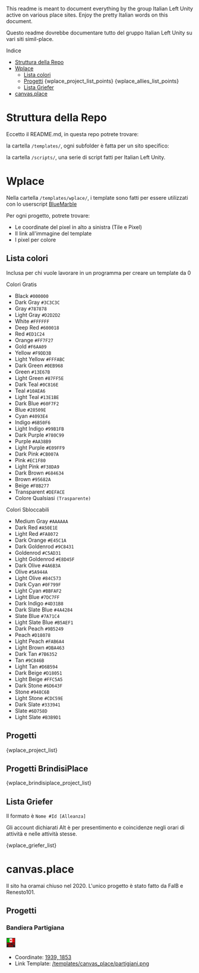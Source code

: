 This readme is meant to document everything by the group Italian Left Unity active on various place sites. Enjoy the pretty Italian words on this document.

Questo readme dovrebbe documentare tutto del gruppo Italian Left Unity su vari siti simil-place.

Indice
- [Struttura della Repo](#struttura-della-repo)
- [Wplace](#wplace)
  - [Lista colori](#lista-colori)
  - [Progetti](#progetti)
{wplace_project_list_points}
{wplace_allies_list_points}
  - [Lista Griefer](#lista-griefer)
- [canvas.place](#canvas-place)

# Struttura della Repo
Eccetto il README.md, in questa repo potrete trovare:

la cartella `/templates/`, ogni subfolder è fatta per un sito specifico:

la cartella `/scripts/`, una serie di script fatti per Italian Left Unity.

# Wplace
Nella cartella `/templates/wplace/`, i template sono fatti per essere utilizzati con lo userscript [BlueMarble](https://github.com/SwingTheVine/Wplace-BlueMarble)

Per ogni progetto, potrete trovare:
- Le coordinate del pixel in alto a sinistra (Tile e Pixel)
- Il link all'immagine del template
- I pixel per colore

## Lista colori
Inclusa per chi vuole lavorare in un programma per creare un template da 0

Colori Gratis
- Black `#000000`
- Dark Gray `#3C3C3C`
- Gray `#787878`
- Light Gray `#D2D2D2`
- White `#FFFFFF`
- Deep Red `#600018`
- Red `#ED1C24`
- Orange `#FF7F27`
- Gold `#F6AA09`
- Yellow `#F9DD3B`
- Light Yellow `#FFFABC`
- Dark Green `#0EB968`
- Green `#13E67B`
- Light Green `#87FF5E`
- Dark Teal `#0C816E`
- Teal `#10AEA6`
- Light Teal `#13E1BE`
- Dark Blue `#60F7F2`
- Blue `#28509E`
- Cyan `#4093E4`
- Indigo `#6B50F6`
- Light Indigo `#99B1FB`
- Dark Purple `#780C99`
- Purple `#AA38B9`
- Light Purple `#E09FF9`
- Dark Pink `#CB007A`
- Pink `#EC1F80`
- Light Pink `#F38DA9`
- Dark Brown `#684634`
- Brown `#95682A`
- Beige `#F8B277`
- Transparent `#DEFACE`
- Colore Qualsiasi `(Trasparente)`

Colori Sbloccabili
- Medium Gray `#AAAAAA`
- Dark Red `#A50E1E`
- Light Red `#FA8072`
- Dark Orange `#E45C1A`
- Dark Goldenrod `#9C8431`
- Goldenrod `#C5AD31`
- Light Goldenrod `#E8D45F`
- Dark Olive `#4A6B3A`
- Olive `#5A944A`
- Light Olive `#84C573`
- Dark Cyan `#0F799F`
- Light Cyan `#BBFAF2`
- Light Blue `#7DC7FF`
- Dark Indigo `#4D31B8`
- Dark Slate Blue `#4A4284`
- Slate Blue `#7A71C4`
- Light Slate Blue `#B5AEF1`
- Dark Peach `#9B5249`
- Peach `#D18078`
- Light Peach `#FAB6A4`
- Light Brown `#DBA463`
- Dark Tan `#7B6352`
- Tan `#9C846B`
- Light Tan `#D6B594`
- Dark Beige `#D18051`
- Light Beige `#FFC5A5`
- Dark Stone `#6D643F`
- Stone `#948C6B`
- Light Stone `#CDC59E`
- Dark Slate `#333941`
- Slate `#6D758D`
- Light Slate `#B3B9D1`

## Progetti

{wplace_project_list}

## Progetti BrindisiPlace

{wplace_brindisiplace_project_list}

## Lista Griefer
Il formato è `Nome #Id [Alleanza]`

Gli account dichiarati Alt è per presentimento e coincidenze negli orari di attività e nelle attività stesse.

{wplace_griefer_list}

# canvas.place
Il sito ha oramai chiuso nel 2020. L'unico progetto è stato fatto da FalB e Renesto101.

## Progetti

### Bandiera Partigiana
![Bandiera Partigiana](/templates/canvas_place/partigiani.png)

- Coordinate: [1939, 1853](https://canvas.place/#x=1939&y=1853)
- Link Template: [/templates/canvas_place/partigiani.png](/templates/canvas_place/partigiani.png)